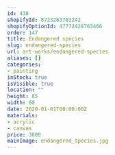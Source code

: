 ```yaml
---
id: 438
shopifyId: 8723263783242
shopifyOptionId: 47772428763466
order: 147
title: Endangered species
slug: endangered-species
url: art-works/endangered-species
aliases: []
categories:
- painting
inStock: true
isVisible: true
location: ""
height: 85
width: 60
date: 2020-01-01T00:00:00Z
materials:
- acrylic
- canvas
price: 3000
mainImage: endangered_species.jpg
---
```


